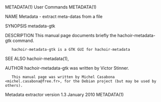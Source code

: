 METADATA(1)                                                        User Commands                                                       METADATA(1)

NAME
       Metadata - extract meta-datas from a file

SYNOPSIS
       metadata-gtk

DESCRIPTION
       This manual page documents briefly the hachoir-metadata-gtk command.

       hachoir-metadata-gtk is a GTK GUI for hachoir-metadata

SEE ALSO
       hachoir-metadata(1),

AUTHOR
       hachoir-metadata-gtk was written by Victor Stinner.

       This manual page was written by Michel Casabona <michel.casabona@free.fr>, for the Debian project (but may be used by others).

Metadata extractor version 1.3                                     January 2010                                                        METADATA(1)
